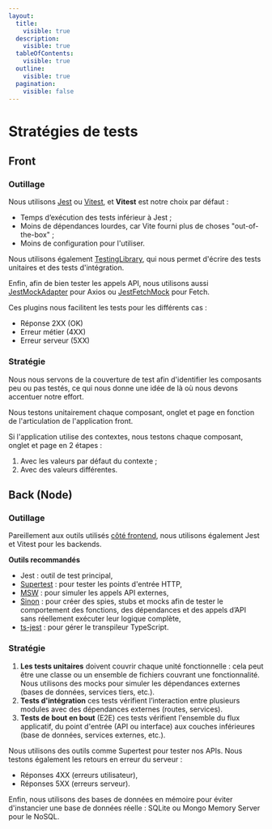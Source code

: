 ```yaml
---
layout:
  title:
    visible: true
  description:
    visible: true
  tableOfContents:
    visible: true
  outline:
    visible: true
  pagination:
    visible: false
---
```


# Stratégies de tests

## Front

### Outillage

Nous utilisons [Jest](https://jestjs.io/) ou [Vitest](https://vitest.dev/guide/), et **Vitest** est notre choix par défaut :

* Temps d’exécution des tests inférieur à Jest ;
* Moins de dépendances lourdes, car Vite fourni plus de choses "out-of-the-box" ;
* Moins de configuration pour l'utiliser.

Nous utilisons également [TestingLibrary](https://testing-library.com/), qui nous permet d'écrire des tests unitaires et des tests d'intégration.

Enfin, afin de bien tester les appels API, nous utilisons aussi [JestMockAdapter](https://www.npmjs.com/package/jest-mock-axios) pour Axios ou [JestFetchMock](https://www.npmjs.com/package/jest-fetch-mock) pour Fetch.

Ces plugins nous facilitent les tests pour les différents cas :

* Réponse 2XX (OK)
* Erreur métier (4XX)
* Erreur serveur (5XX)

### Stratégie

Nous nous servons de la couverture de test afin d'identifier les composants peu ou pas testés, ce qui nous donne une idée de là où nous devons accentuer notre effort.

Nous testons unitairement chaque composant, onglet et page en fonction de l'articulation de l'application front.

Si l'application utilise des contextes, nous testons chaque composant, onglet et page en 2 étapes :

1. Avec les valeurs par défaut du contexte ;
2. Avec des valeurs différentes.

## Back (Node)

### Outillage

Pareillement aux outils utilisés [côté frontend](./#front), nous utilisons également Jest et Vitest pour les backends.

**Outils recommandés**

* Jest : outil de test principal,
* [Supertest](https://www.npmjs.com/package/supertest) : pour tester les points d'entrée HTTP,
* [MSW](https://mswjs.io/) : pour simuler les appels API externes,
* [Sinon](https://sinonjs.org/) : pour créer des spies, stubs et mocks afin de tester le comportement des fonctions, des dépendances et des appels d’API sans réellement exécuter leur logique complète,
* [ts-jest](https://www.npmjs.com/package/ts-jest) : pour gérer le transpileur TypeScript.

### Stratégie

1. **Les tests unitaires** doivent couvrir chaque unité fonctionnelle : cela peut être une classe ou un ensemble de fichiers couvrant une fonctionnalité. Nous utilisons des mocks pour simuler les dépendances externes (bases de données, services tiers, etc.).
2. **Tests d'intégration** ces tests vérifient l’interaction entre plusieurs modules avec des dépendances externes (routes, services).
3. **Tests de bout en bout** (E2E) ces tests vérifient l'ensemble du flux applicatif, du point d'entrée (API ou interface) aux couches inférieures (base de données, services externes, etc.).

Nous utilisons des outils comme Supertest pour tester nos APIs. Nous testons également les retours en erreur du serveur :

* Réponses 4XX (erreurs utilisateur),
* Réponses 5XX (erreurs serveur).

Enfin, nous utilisons des bases de données en mémoire pour éviter d'instancier une base de données réelle : SQLite ou Mongo Memory Server pour le NoSQL.
